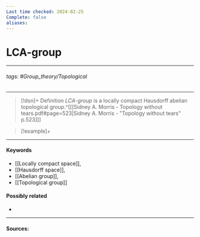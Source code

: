 ```yaml
---
Last time checked: 2024-02-25
Complete: false
aliases:
---
```

# LCA-group
***
###### tags: #Group_theory/Topological 
***
>[!dsn]+ Definition
>*LCA-group* is a locally compact Hausdorff abelian topological group.^[[[Sidney A. Morris - Topology without tears.pdf#page=523|Sidney A. Morris - "Topology without tears" p.523]]]

>[!example]+ 
>
***
#### Keywords
- [[Locally compact space]],
- [[Hausdorff space]],
- [[Abelian group]],
- [[Topological group]]
#### Possibly related
- 
***
#### Sources: